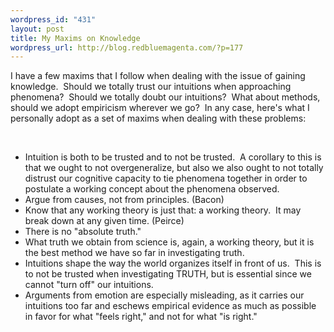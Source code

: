 ```yaml
--- 
wordpress_id: "431"
layout: post
title: My Maxims on Knowledge
wordpress_url: http://blog.redbluemagenta.com/?p=177
---
```

I have a few maxims that I follow when dealing with the issue of gaining knowledge.  Should we totally trust our intuitions when approaching phenomena?  Should we totally doubt our intuitions?  What about methods, should we adopt empiricism wherever we go?  In any case, here's what I personally adopt as a set of maxims when dealing with these problems:<div><br /></div><div><ul><li>Intuition is both to be trusted and to not be trusted.  A corollary to this is that we ought to not overgeneralize, but also we also ought to not totally distrust our cognitive capacity to tie phenomena together in order to postulate a working concept about the phenomena observed.</li><li>Argue from causes, not from principles. (Bacon)</li><li>Know that any working theory is just that: a working theory.  It may break down at any given time. (Peirce)</li><li>There is no "absolute truth."</li><li>What truth we obtain from science is, again, a working theory, but it is the best method we have so far in investigating truth.</li><li>Intuitions shape the way the world organizes itself in front of us.  This is to not be trusted when investigating TRUTH, but is essential since we cannot "turn off" our intuitions.</li><li>Arguments from emotion are especially misleading, as it carries our intuitions too far and eschews empirical evidence as much as possible in favor for what "feels right," and not for what "is right."</li></ul></div>
